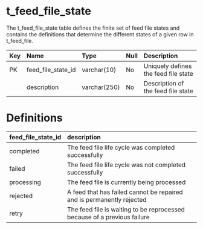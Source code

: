 # t\_feed\_file\_state #

The t\_feed\_file\_state table defines the finite set of feed file states and contains the definitions that determine the different states of a given row in t\_feed\_file.

| **Key** | **Name** | **Type** | **Null** | **Description** |
|:--------|:---------|:---------|:---------|:----------------|
| PK      | feed\_file\_state\_id | varchar(10) | No       | Uniquely defines the feed file state |
|         | description | varchar(250) | No       | Description of the feed file state |

# Definitions #

| **feed\_file\_state\_id** | **description** |
|:--------------------------|:----------------|
| completed                 | The feed file life cycle was completed successfully |
| failed                    | The feed file life cycle was not completed successfully |
| processing                | The feed file is currently being processed |
| rejected                  | A feed that has failed cannot be repaired and is permanently rejected |
| retry                     | The feed file is waiting to be reprocessed because of a previous failure |